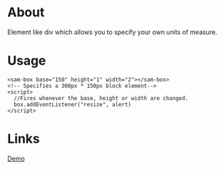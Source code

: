 # About

Element like div which allows you to specify your own units of measure.

# Usage

```
<sam-box base="150" height="1" width="2"></sam-box>
<!-- Specifies a 300px * 150px block element-->
<script>
  //Fires whenever the base, height or width are changed.
  box.addEventListener("resize", alert)
</script>
```

# Links

[Demo](https://rawgithub.com/samarthwiz/sam-box/master/demo/index.html)



